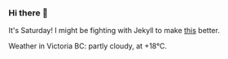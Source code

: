 ### Hi there :wave:

It's Saturday! I might be fighting with Jekyll to make [this](https://swissclubtoronto.ca) better.

Weather in Victoria BC: partly cloudy, at +18°C.
